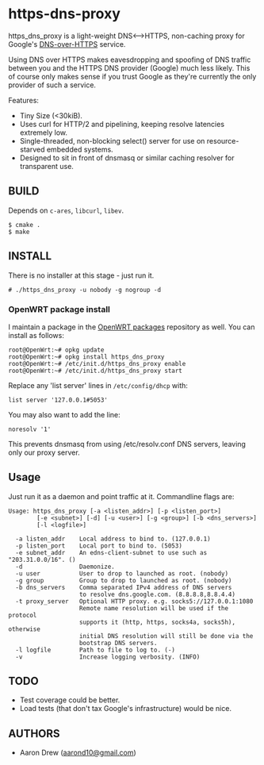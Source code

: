 # https-dns-proxy

https\_dns\_proxy is a light-weight DNS&lt;--&gt;HTTPS, non-caching proxy for
Google's [DNS-over-HTTPS](https://developers.google.com/speed/public-dns/docs/dns-over-https)
service.

Using DNS over HTTPS makes eavesdropping and spoofing of DNS traffic between you
and the HTTPS DNS provider (Google) much less likely. This of course only makes
sense if you trust Google as they're currently the only provider of such a
service.

Features:

* Tiny Size (<30kiB).
* Uses curl for HTTP/2 and pipelining, keeping resolve latencies extremely low.
* Single-threaded, non-blocking select() server for use on resource-starved 
  embedded systems.
* Designed to sit in front of dnsmasq or similar caching resolver for
  transparent use.

## BUILD

Depends on `c-ares`, `libcurl`, `libev`.

```
$ cmake .
$ make
```

## INSTALL

There is no installer at this stage - just run it.

```
# ./https_dns_proxy -u nobody -g nogroup -d
```

### OpenWRT package install

I maintain a package in the [OpenWRT packages](https://github.com/openwrt/packages) repository as well.
You can install as follows:

```
root@OpenWrt:~# opkg update
root@OpenWrt:~# opkg install https_dns_proxy
root@OpenWrt:~# /etc/init.d/https_dns_proxy enable
root@OpenWrt:~# /etc/init.d/https_dns_proxy start
```

Replace any 'list server' lines in `/etc/config/dhcp` with:

`list server '127.0.0.1#5053'`

You may also want to add the line:

`noresolv '1'`

This prevents dnsmasq from using /etc/resolv.conf DNS servers, leaving only our proxy server.

## Usage

Just run it as a daemon and point traffic at it. Commandline flags are:

```
Usage: https_dns_proxy [-a <listen_addr>] [-p <listen_port>]
        [-e <subnet>] [-d] [-u <user>] [-g <group>] [-b <dns_servers>]
        [-l <logfile>]

  -a listen_addr    Local address to bind to. (127.0.0.1)
  -p listen_port    Local port to bind to. (5053)
  -e subnet_addr    An edns-client-subnet to use such as "203.31.0.0/16". ()
  -d                Daemonize.
  -u user           User to drop to launched as root. (nobody)
  -g group          Group to drop to launched as root. (nobody)
  -b dns_servers    Comma separated IPv4 address of DNS servers
                    to resolve dns.google.com. (8.8.8.8,8.8.4.4)
  -t proxy_server   Optional HTTP proxy. e.g. socks5://127.0.0.1:1080
                    Remote name resolution will be used if the protocol
                    supports it (http, https, socks4a, socks5h), otherwise
                    initial DNS resolution will still be done via the
                    bootstrap DNS servers.
  -l logfile        Path to file to log to. (-)
  -v                Increase logging verbosity. (INFO)
```

## TODO

* Test coverage could be better.
* Load tests (that don't tax Google's infrastructure) would be nice.

## AUTHORS

* Aaron Drew (aarond10@gmail.com)
